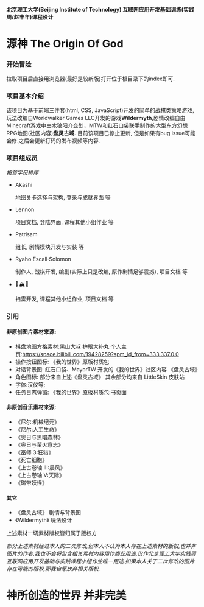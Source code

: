 #### 北京理工大学(Beijing Institute of Technology) 互联网应用开发基础训练(实践周/赵丰年)课程设计
# 源神 The Origin Of God
### 开始冒险
拉取项目后直接用浏览器(最好是较新版)打开位于根目录下的index即可.

### 项目基本介绍
该项目为基于前端三件套(html, CSS, JavaScript)开发的简单的战棋类策略游戏,玩法改编自Worldwalker Games LLC开发的游戏**Wildermyth**,剧情改编自由Minecraft游戏中由水狼阳介企划，MTW和红石口袋联手制作的大型东方幻想RPG地图(社区内容)**盘灵古域**.
目前该项目已停止更新, 但是如果有bug issue可能会修.之后会更新打码的发布视频等内容.

### 项目组成员
*按首字母排序*
* Akashi

  地图关卡选择与架构, 登录与成就界面 等
* Lennon

    项目文档, 登陆界面, 课程其他小组作业 等
* Patrisam

    组长, 剧情模块开发与实装 等
* Ryaho·Escall·Solomon

    制作人, 战棋开发, 编剧(实际上只是改编, 原作剧情足够震撼), 项目文档 等
* 🌈🏔🌇

    扫雷开发, 课程其他小组作业, 项目文档 等


### 引用
#### 非原创图片素材来源:
* 棋盘地图方格素材:黑山大叔 护眼大补丸 个人主页:https://space.bilibili.com/19428259?spm_id_from=333.337.0.0
* 操作按钮图标: 《我的世界》原版材质包
* 对话背景图: 红石口袋、MayorTW 开发的《我的世界》社区内容 《盘灵古域》
* 角色图标: 部分来自上述《盘灵古域》 其余部分均来自 LittleSkin 皮肤站
* 字体:汉仪等;
* 任务日志弹窗: 《我的世界》原版材质包:书页面


#### 非原创音乐素材来源:
* 《尼尔:机械纪元》
* 《尼尔:人工生命》
* 《奥日与黑暗森林》
* 《奥日与萤火意志》
* 《巫师 3:狂猎》
* 《死亡细胞》
* 《上古卷轴 III:晨风》
* 《上古卷轴 V:天际》
* 《磁带妖怪》

#### 其它
* 《盘灵古域》 剧情与背景图
* 《Wildermyth》 玩法设计

上述素材一切素材版权皆归属于版权方

*部分上述素材经过本人的二次修改,但本人不认为本人存在上述素材的版权,也并非图片的作者,我也不会将包含相关素材内容用作商业用途,仅作北京理工大学实践周互联网应用开发基础与实践课程小组作业唯一用途.如果本人关于二次修改的图片存在可能的版权,那我自愿放弃相关版权.*

# 神所创造的世界 并非完美

